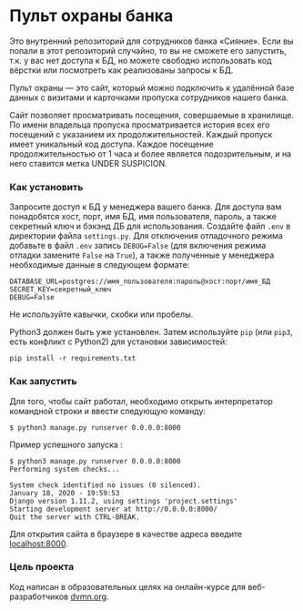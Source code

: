 # Пульт охраны банка

Это внутренний репозиторий для сотрудников банка «Сияние». Если вы попали в этот репозиторий случайно, то вы не сможете его запустить, т.к. у вас нет доступа к БД, но можете свободно использовать код вёрстки или посмотреть как реализованы запросы к БД.

Пульт охраны — это сайт, который можно подключить к удалённой базе данных с визитами и карточками пропуска сотрудников нашего банка.

Сайт позволяет просматривать посещения, совершаемые в хранилище. По имени владельца пропуска просматривается история всех его посещений с указанием их продолжительностей. Каждый пропуск имеет уникальный код доступа. Каждое посещение продолжительностью от 1 часа и более является подозрительным, и на него ставится  метка UNDER SUSPICION. 

### Как установить

Запросите доступ к БД у менеджера вашего банка. Для доступа вам понадобятся хост, порт, имя БД, имя пользователя, пароль, а также секретный ключ и бэкэнд ДБ для использования.
Создайте файл `.env` в директории файла `settings.py`. Для отключения отладочного режима добавьте в файл `.env` запись `DEBUG=False` (для включения режима отладки замените `False` на `True`), а также полученные у менеджера необходимые данные в следующем формате:
```
DATABASE_URL=postgres://имя_пользователя:пароль@хост:порт/имя_БД
SECRET_KEY=секретный_ключ
DEBUG=False
```
Не используйте кавычки, скобки или пробелы.

Python3 должен быть уже установлен. 
Затем используйте `pip` (или `pip3`, есть конфликт с Python2) для установки зависимостей:
```
pip install -r requirements.txt
```
### Как запустить
Для того, чтобы сайт работал, необходимо открыть интерпретатор командной строки и ввести следующую команду:
```
$ python3 manage.py runserver 0.0.0.0:8000
```
Пример успешного запуска :
```
$ python3 manage.py runserver 0.0.0.0:8000
Performing system checks...

System check identified no issues (0 silenced).
January 18, 2020 - 19:59:53
Django version 1.11.2, using settings 'project.settings'
Starting development server at http://0.0.0.0:8000/
Quit the server with CTRL-BREAK.
```
Для открытия сайта в браузере в качестве адреса введите [localhost:8000](http://localhost:8000/).
### Цель проекта

Код написан в образовательных целях на онлайн-курсе для веб-разработчиков [dvmn.org](https://dvmn.org/).
